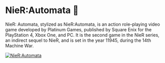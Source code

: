 # NieR:Automata 🤖
NieR: Automata, stylized as NieR:Automata, is an action role-playing video game developed by Platinum Games, published by Square Enix for the PlayStation 4, Xbox One, and PC. It is the second game in the NieR series, an indirect sequel to NieR, and is set in the year 11945, during the 14th Machine War.

[![NieR:Automata](https://external-content.duckduckgo.com/iu/?u=https%3A%2F%2Fi.pinimg.com%2Foriginals%2Fb4%2Fcf%2F92%2Fb4cf92a3981b29927c12d81b1525d741.gif&f=1&nofb=1 "NieR:Automata")](http://external-content.duckduckgo.com/iu/?u=https%3A%2F%2Fi.pinimg.com%2Foriginals%2Fb4%2Fcf%2F92%2Fb4cf92a3981b29927c12d81b1525d741.gif&f=1&nofb=1 "NieR:Automata")
